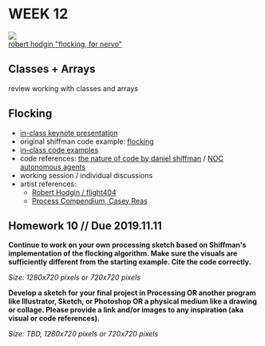 # WEEK 12 

![](https://farm5.static.flickr.com/4067/4255072615_3bd9c1be41_o.jpg)  
[robert hodgin "flocking, for nervo"](http://roberthodgin.com/portfolio/flocking-for-nervo/)  

## Classes + Arrays
review working with classes and arrays

## Flocking  
- [in-class keynote presentation](https://github.com/johnbcarpenter/USC_IML288/blob/master/PDF/20181112_FLOCKING.pdf)  
- original shiffman code example: [flocking](https://processing.org/examples/flocking.html)  
- [in-class code examples](https://github.com/johnbcarpenter/USC_IML288/tree/master/CODE/WEEK14)  
- code references: [the nature of code by daniel shiffman](https://natureofcode.com) / [NOC autonomous agents](http://natureofcode.com/book/chapter-6-autonomous-agents/)  
- working session / individual discussions 
- artist references:  
  - [Robert Hodgin / flight404](https://vimeo.com/flight404)
  - [Process Compendium, Casey Reas](https://vimeo.com/22955812)  

## Homework 10 // Due 2019.11.11  
**Continue to work on your own processing sketch based on Shiffman's implementation of the flocking algorithm.  Make sure the visuals are sufficiently different from the starting example. Cite the code correctly.**    

_Size: 1280x720 pixels or 720x720 pixels_  

**Develop a sketch for your final project in Processing OR another program like Illustrator, Sketch, or Photoshop OR a physical medium like a drawing or collage.  Please provide a link and/or images to any inspiration (aka visual or code references).**    

_Size: TBD, 1280x720 pixels or 720x720 pixels_  
  
